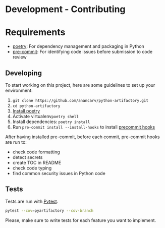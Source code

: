 # Development - Contributing

# Requirements
* [poetry](https://github.com/python-poetry/poetry): For dependency management and packaging in Python
* [pre-commit][pre-commit]: For identifying code issues before submission to code review

## Developing

To start working on this project, here are some guidelines to set up your environment:
  1. `git clone https://github.com/anancarv/python-artifactory.git`
  2. `cd python-artifactory`
  3. [Install poetry](https://python-poetry.org/docs/#installation)
  4. Activate virtualenv`poetry shell`
  5. Install dependencies: `poetry install`
  6. Run `pre-commit install --install-hooks` to install [precommit hooks][pre-commit]

After having installed pre-commit, before each commit, pre-commit hooks are run to:
* check code formatting
* detect secrets
* create TOC in README
* check code typing
* find common security issues in Python code


## Tests

Tests are run with [Pytest](https://docs.pytest.org/en/latest/).
```bash
pytest --cov=pyartifactory --cov-branch
```

Please, make sure to write tests for each feature you want to implement.

[pre-commit]: https://github.com/pre-commit/pre-commit
